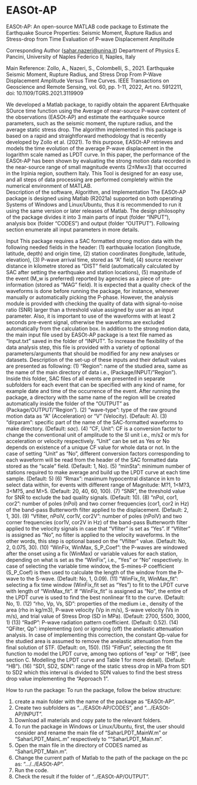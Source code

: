 # EASOt-AP
EASOt-AP: An open-source MATLAB code package to Estimate the Earthquake Source Properties: Seismic Moment, Rupture Radius and Stress-drop from Time Evaluation of P-wave Displacement Amplitude

Corresponding Author (sahar.nazeri@unina.it)
Department of Physics E. Pancini, University of Naples Federico II, Naples, Italy

Main Reference: Zollo, A., Nazeri, S., Colombelli, S., 2021. Earthquake Seismic Moment, Rupture Radius, and Stress Drop From P-Wave Displacement Amplitude Versus Time Curves. IEEE Transactions on Geoscience and Remote Sensing, vol. 60, pp. 1-11, 2022, Art no. 5912211, doi: 10.1109/TGRS.2021.3119909

We developed a Matlab package, to rapidly obtain the apparent EArthquake SOurce time function using the Average of near-source P-wave content of the observations (EASOt-AP) and estimate the earthquake source parameters, such as the seismic moment, the rupture radius, and the average static stress drop. The algorithm implemented in this package is based on a rapid and straightforward methodology that is recently developed by Zollo et al. (2021). To this purpose, EASOt-AP retrieves and models the time evolution of the average P-wave displacement in the logarithm scale named as LPDT curve. In this paper, the performance of the EASOt-AP has been shown by evaluating the strong motion data recorded in the near-source range of small magnitude events (2≤Mw≤3) that occurred in the Irpinia region, southern Italy. This Tool is designed for an easy use, and all steps of data processing are performed completely within the numerical environment of MATLAB.  
Description of the software, Algorithm, and Implementation
The EASOt-AP package is designed using Matlab (R2021a) supported on both operating Systems of Windows and Linux/Ubuntu, thus it is recommended to run it using the same version or later releases of Matlab. The design philosophy of the package divides it into 3 main parts of input (folder “INPUT”), analysis box (folder “CODES”) and output (folder “OUTPUT”). 
Following section enumerate all input parameters in more details. 

Input
This package requires a SAC formatted strong motion data with the following needed fields in the header: (1) earthquake location (longitude, latitude, depth) and origin time, (2) station coordinates (longitude, latitude, elevation), (3) P-wave arrival time, stored as “A” field, (4) source receiver distance in kilometre stored as “DIST” field (automatically calculated by SAC after setting the earthquake and station locations), (5) magnitude of the event (M_w is preferred) reported by agencies as a piece of pre-information (stored as “MAG” field). 
It is expected that a quality check of the waveforms is done before running the package, for instance, whenever manually or automatically picking the P-phase. However, the analysis module is provided with checking the quality of data with signal-to-noise ratio (SNR) larger than a threshold value assigned by user as an input parameter. Also, it is important to use of the waveforms with at least 2 seconds pre-event signal, otherwise the waveforms are excluded automatically from the calculation box.
In addition to the strong motion data, the main input file used by EASOt-AP package is a text file named as “Input.txt” saved in the folder of “INPUT”. To increase the flexibility of the data analysis step, this file is provided with a variety of optional parameters/arguments that should be modified for any new analyses or datasets. Description of the set-up of these inputs and their default values are presented as following:
(1) “Region”: name of the studied area, same as the name of the main directory of data i.e., (Package/INPUT/”Region”). Inside this folder, SAC files of all events are presented in separate subfolders for each event that can be specified with any kind of name, for example date and time of the occurrence of the event. After running the package, a directory with the same name of the region will be created automatically inside the folder of the “OUTPUT” as (Package/OUTPUT/”Region”).
(2)  “wave-type”: type of the raw ground motion data as “A” (Acceleration) or “V” (Velocity). (Default: A).
(3) “dirparam”: specific part of the name of the SAC-formatted waveforms to make directory. (Default: *sac*).
(4) “CF, Unit”: CF is a conversion factor to change the conventional unit of amplitude to the SI unit i.e., m/s2 or m/s for acceleration or velocity respectively. “Unit” can be set as Yes or No depends on existence of a unique CF value for whole data or not.  In the case of setting “Unit” as “No”, different conversion factors corresponding to each waveform will be read from the header of the SAC formatted data stored as the “scale” field. (Default: 1, No). 
(5) “minSta”: minimum number of stations required to make average and build up the LPDT curve at each time sample. (Default: 5)
(6) “Rmax”: maximum hypocentral distance in km to select data within, for events with different range of Magnitude: M?1, 1<M?3, 3<M?5, and M>5. (Default: 20, 40, 60, 100).
(7) “SNR”, the threshold value for SNR to exclude the bad quality signals. (Default: 10).
(8) “nPol, cor1, cor2”: number of poles (nPol) and two corner frequencies (cor1, cor2 in Hz) of the band-pass Butterworth filter applied to the displacement. (Default: 2, 1, 30).
(9) “Vfilter, nPolV, cor1V, cor2V”: number of poles (nPolV) and two corner frequencies (cor1V, cor2V in Hz) of the band-pass Butterworth filter applied to the velocity signals in case that “Vfilter” is set as “Yes”. If “Vfilter” is assigned as “No”, no filter is applied to the velocity waveforms. In the other words, this step is optional based on the “Vfilter” value. (Default: No, 2, 0.075, 30).
(10) “WinFix, WinMax, S_P_Coef”: the P-waves are windowed after the onset using a fix (WinMax) or variable values for each station, depending on what is set as the “WinFix”, i.e., “Yes” or “No” respectively. In case of selecting the variable time window, the S-mines-P coefficient (S_P_Coef) is then used to calculate the length of the window from the P-wave to the S-wave. (Default: No, 1, 0.09).
(11) “WinFix_fit, WinMax_fit”: selecting a fix time window (WinFix_fit set as “Yes”) to fit to the LPDT curve with length of “WinMax_fit”. If “WinFix_fit” is assigned as “No”, the entire of the LPDT curve is used to find the best nonlinear fit to the curve. (Default: No, 1). 
(12) “rho, Vp, Vs, SD”: properties of the medium i.e., density of the area (rho in kg/m3), P-wave velocity (Vp in m/s), S-wave velocity (Vs in m/s), and trial value of Stress Drop (SD in MPa). (Default: 2700, 5500, 3000, 1)
(13) “RadP”: P-wave radiation pattern coefficient. (Default: 0.52). 
(14) “QFilter, Qp”: implementing (on) or ignoring (off) the anelastic attenuation analysis. In case of implementing this correction, the constant Qp-value for the studied area is assumed to remove the anelastic attenuation from the final solution of STF. (Default: on, 150).
(15) “FitFun”, selecting the fit function to model the LPDT curve, among two options of “exp” or “HB”, (see section C. Modelling the LPDT curve and Table 1 for more detail). (Default: “HB”).
(16) “SD1, SD2, SDN”: range of the static stress drop in MPa from SD1 to SD2 which this interval is divided to SDN values to find the best stress drop value implementing the “Approach 1”.

How to run the package:
To run the package, follow the below structure:
1.	create a main folder with the name of the package as “EASOt-AP”.
2.	Create two subfolders as “.../EASOt-AP/CODES”, and “.../EASOt-AP/INPUT”.
3.	Download all materials and copy pate to the relevant folders.
4. To run the package in Windows or Linux/Ubuntu, first, the user should consider and rename the main file of “SaharLPDT_MainW.m” or “SaharLPDT_MainL.m” respectively to ““SaharLPDT_Main.m”.
5.	Open the main file in the directory of CODES named as “SaharLPDT_Main.m”. 
6.	Change the current path of Matlab to the path of the package on the pc as: “…/../EASOt-AP”.
7.	Run the code.
8.	Check the result if the folder of “../EASOt-AP/OUTPUT”.
